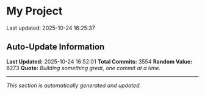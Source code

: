 # My Project


Last updated: 2025-10-24 16:25:37









































































































































































































































































































































































































































































































































































































































































































































































































































































































































































































































































































































































































































































































































































































































































































































































































































































































































































































































































































































































































































































































































































































































































































































































































































































































































































































































































































































































































































































































































































































































































































































































































































































































































































































































































































































































































































































































































































































































































































































































































































































































## Auto-Update Information

**Last Updated:** 2025-10-24 16:52:01
**Total Commits:** 3554
**Random Value:** 6273
**Quote:** _Building something great, one commit at a time._

---
_This section is automatically generated and updated._